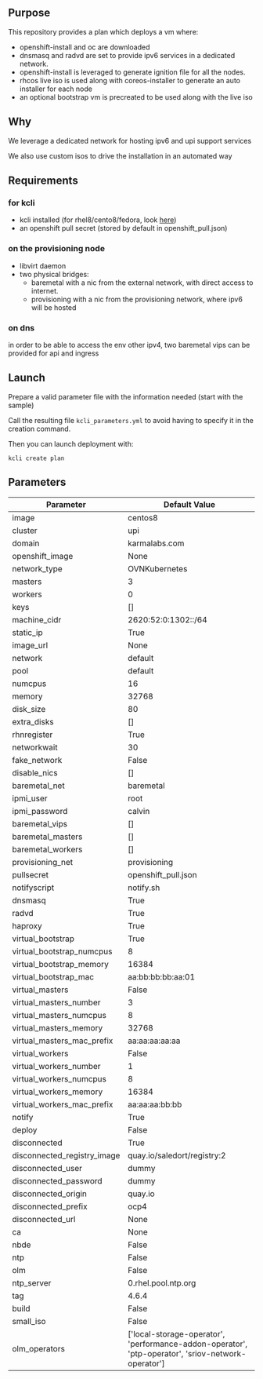 ## Purpose

This repository provides a plan which deploys a vm where:
- openshift-install and oc are downloaded
- dnsmasq and radvd are set to provide ipv6 services in a dedicated network.
- openshift-install is leveraged to generate ignition file for all the nodes.
- rhcos live iso is used along with coreos-installer to generate an auto installer for each node
- an optional bootstrap vm is precreated to be used along with the live iso

## Why

We leverage a dedicated network for hosting ipv6 and upi support services 

We also use custom isos to drive the installation in an automated way

## Requirements

### for kcli

- kcli installed (for rhel8/cento8/fedora, look [here](https://kcli.readthedocs.io/en/latest/#package-install-method))
- an openshift pull secret (stored by default in openshift_pull.json)

### on the provisioning node

- libvirt daemon
- two physical bridges:
    - baremetal with a nic from the external network, with direct access to internet.
    - provisioning with a nic from the provisioning network, where ipv6 will be hosted

### on dns

in order to be able to access the env other ipv4, two baremetal vips can be provided for api and ingress

## Launch

Prepare a valid parameter file with the information needed (start with the sample)

Call the resulting file `kcli_parameters.yml` to avoid having to specify it in the creation command.

Then you can launch deployment with:

```
kcli create plan
```

## Parameters

|Parameter                  |Default Value                                                                                     |
|---------------------------|--------------------------------------------------------------------------------------------------|
|image                      |centos8                                                                                           |
|cluster                    |upi                                                                                               |
|domain                     |karmalabs.com                                                                                     |
|openshift_image            |None                                                                                              |
|network_type               |OVNKubernetes                                                                                     |
|masters                    |3                                                                                                 |
|workers                    |0                                                                                                 |
|keys                       |[]                                                                                                |
|machine_cidr               |2620:52:0:1302::/64                                                                               |
|static_ip                  |True                                                                                              |
|image_url                  |None                                                                                              |
|network                    |default                                                                                           |
|pool                       |default                                                                                           |
|numcpus                    |16                                                                                                |
|memory                     |32768                                                                                             |
|disk_size                  |80                                                                                                |
|extra_disks                |[]                                                                                                |
|rhnregister                |True                                                                                              |
|networkwait                |30                                                                                                |
|fake_network               |False                                                                                             |
|disable_nics               |[]                                                                                                |
|baremetal_net              |baremetal                                                                                         |
|ipmi_user                  |root                                                                                              |
|ipmi_password              |calvin                                                                                            |
|baremetal_vips             |[]                                                                                                |
|baremetal_masters          |[]                                                                                                |
|baremetal_workers          |[]                                                                                                |
|provisioning_net           |provisioning                                                                                      |
|pullsecret                 |openshift_pull.json                                                                               |
|notifyscript               |notify.sh                                                                                         |
|dnsmasq                    |True                                                                                              |
|radvd                      |True                                                                                              |
|haproxy                    |True                                                                                              |
|virtual_bootstrap          |True                                                                                              |
|virtual_bootstrap_numcpus  |8                                                                                                 |
|virtual_bootstrap_memory   |16384                                                                                             |
|virtual_bootstrap_mac      |aa:bb:bb:bb:aa:01                                                                                 |
|virtual_masters            |False                                                                                             |
|virtual_masters_number     |3                                                                                                 |
|virtual_masters_numcpus    |8                                                                                                 |
|virtual_masters_memory     |32768                                                                                             |
|virtual_masters_mac_prefix |aa:aa:aa:aa:aa                                                                                    |
|virtual_workers            |False                                                                                             |
|virtual_workers_number     |1                                                                                                 |
|virtual_workers_numcpus    |8                                                                                                 |
|virtual_workers_memory     |16384                                                                                             |
|virtual_workers_mac_prefix |aa:aa:aa:bb:bb                                                                                    |
|notify                     |True                                                                                              |
|deploy                     |False                                                                                             |
|disconnected               |True                                                                                              |
|disconnected_registry_image|quay.io/saledort/registry:2                                                                       |
|disconnected_user          |dummy                                                                                             |
|disconnected_password      |dummy                                                                                             |
|disconnected_origin        |quay.io                                                                                           |
|disconnected_prefix        |ocp4                                                                                              |
|disconnected_url           |None                                                                                              |
|ca                         |None                                                                                              |
|nbde                       |False                                                                                             |
|ntp                        |False                                                                                             |
|olm                        |False                                                                                             |
|ntp_server                 |0.rhel.pool.ntp.org                                                                               |
|tag                        |4.6.4                                                                                             |
|build                      |False                                                                                             |
|small_iso                  |False                                                                                             |
|olm_operators              |['local-storage-operator', 'performance-addon-operator', 'ptp-operator', 'sriov-network-operator']|
